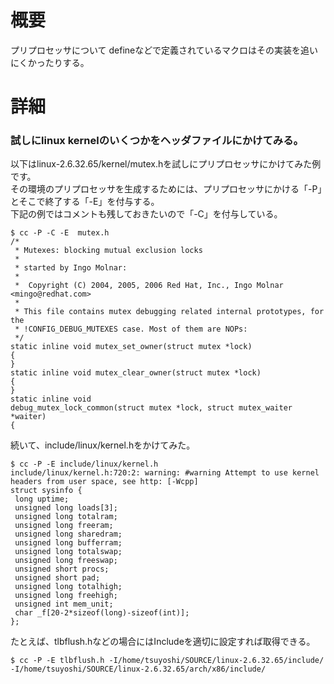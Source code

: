 # 概要
プリプロセッサについて
defineなどで定義されているマクロはその実装を追いにくかったりする。　

# 詳細
### 試しにlinux kernelのいくつかをヘッダファイルにかけてみる。
以下はlinux-2.6.32.65/kernel/mutex.hを試しにプリプロセッサにかけてみた例です。  
その環境のプリプロセッサを生成するためには、プリプロセッサにかける「-P」とそこで終了する「-E」を付与する。  
下記の例ではコメントも残しておきたいので「-C」を付与している。
```
$ cc -P -C -E  mutex.h
/*
 * Mutexes: blocking mutual exclusion locks
 *
 * started by Ingo Molnar:
 *
 *  Copyright (C) 2004, 2005, 2006 Red Hat, Inc., Ingo Molnar <mingo@redhat.com>
 *
 * This file contains mutex debugging related internal prototypes, for the
 * !CONFIG_DEBUG_MUTEXES case. Most of them are NOPs:
 */
static inline void mutex_set_owner(struct mutex *lock)
{
}
static inline void mutex_clear_owner(struct mutex *lock)
{
}
static inline void
debug_mutex_lock_common(struct mutex *lock, struct mutex_waiter *waiter)
{
```

続いて、include/linux/kernel.hをかけてみた。
```
$ cc -P -E include/linux/kernel.h
include/linux/kernel.h:720:2: warning: #warning Attempt to use kernel headers from user space, see http: [-Wcpp]
struct sysinfo {
 long uptime;
 unsigned long loads[3];
 unsigned long totalram;
 unsigned long freeram;
 unsigned long sharedram;
 unsigned long bufferram;
 unsigned long totalswap;
 unsigned long freeswap;
 unsigned short procs;
 unsigned short pad;
 unsigned long totalhigh;
 unsigned long freehigh;
 unsigned int mem_unit;
 char _f[20-2*sizeof(long)-sizeof(int)];
};
```

たとえば、tlbflush.hなどの場合にはIncludeを適切に設定すれば取得できる。
```
$ cc -P -E tlbflush.h -I/home/tsuyoshi/SOURCE/linux-2.6.32.65/include/ -I/home/tsuyoshi/SOURCE/linux-2.6.32.65/arch/x86/include/
```
